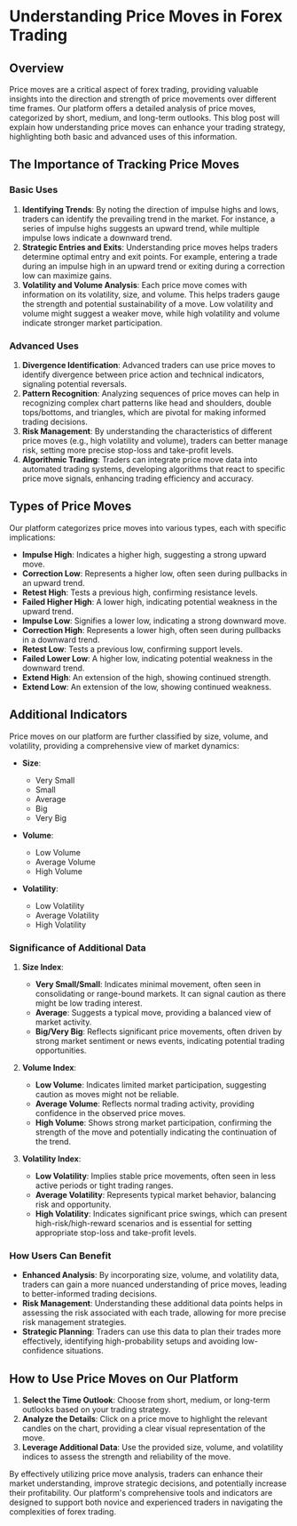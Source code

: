 # Understanding Price Moves in Forex Trading

## Overview
Price moves are a critical aspect of forex trading, providing valuable insights into the direction and strength of price movements over different time frames. Our platform offers a detailed analysis of price moves, categorized by short, medium, and long-term outlooks. This blog post will explain how understanding price moves can enhance your trading strategy, highlighting both basic and advanced uses of this information.

## The Importance of Tracking Price Moves
### Basic Uses
1. **Identifying Trends**: By noting the direction of impulse highs and lows, traders can identify the prevailing trend in the market. For instance, a series of impulse highs suggests an upward trend, while multiple impulse lows indicate a downward trend.
2. **Strategic Entries and Exits**: Understanding price moves helps traders determine optimal entry and exit points. For example, entering a trade during an impulse high in an upward trend or exiting during a correction low can maximize gains.
3. **Volatility and Volume Analysis**: Each price move comes with information on its volatility, size, and volume. This helps traders gauge the strength and potential sustainability of a move. Low volatility and volume might suggest a weaker move, while high volatility and volume indicate stronger market participation.

### Advanced Uses
1. **Divergence Identification**: Advanced traders can use price moves to identify divergence between price action and technical indicators, signaling potential reversals.
2. **Pattern Recognition**: Analyzing sequences of price moves can help in recognizing complex chart patterns like head and shoulders, double tops/bottoms, and triangles, which are pivotal for making informed trading decisions.
3. **Risk Management**: By understanding the characteristics of different price moves (e.g., high volatility and volume), traders can better manage risk, setting more precise stop-loss and take-profit levels.
4. **Algorithmic Trading**: Traders can integrate price move data into automated trading systems, developing algorithms that react to specific price move signals, enhancing trading efficiency and accuracy.

## Types of Price Moves
Our platform categorizes price moves into various types, each with specific implications:

- **Impulse High**: Indicates a higher high, suggesting a strong upward move.
- **Correction Low**: Represents a higher low, often seen during pullbacks in an upward trend.
- **Retest High**: Tests a previous high, confirming resistance levels.
- **Failed Higher High**: A lower high, indicating potential weakness in the upward trend.
- **Impulse Low**: Signifies a lower low, indicating a strong downward move.
- **Correction High**: Represents a lower high, often seen during pullbacks in a downward trend.
- **Retest Low**: Tests a previous low, confirming support levels.
- **Failed Lower Low**: A higher low, indicating potential weakness in the downward trend.
- **Extend High**: An extension of the high, showing continued strength.
- **Extend Low**: An extension of the low, showing continued weakness.

## Additional Indicators
Price moves on our platform are further classified by size, volume, and volatility, providing a comprehensive view of market dynamics:

- **Size**:
  - Very Small
  - Small
  - Average
  - Big
  - Very Big

- **Volume**:
  - Low Volume
  - Average Volume
  - High Volume

- **Volatility**:
  - Low Volatility
  - Average Volatility
  - High Volatility

### Significance of Additional Data
1. **Size Index**: 
   - **Very Small/Small**: Indicates minimal movement, often seen in consolidating or range-bound markets. It can signal caution as there might be low trading interest.
   - **Average**: Suggests a typical move, providing a balanced view of market activity.
   - **Big/Very Big**: Reflects significant price movements, often driven by strong market sentiment or news events, indicating potential trading opportunities.

2. **Volume Index**: 
   - **Low Volume**: Indicates limited market participation, suggesting caution as moves might not be reliable.
   - **Average Volume**: Reflects normal trading activity, providing confidence in the observed price moves.
   - **High Volume**: Shows strong market participation, confirming the strength of the move and potentially indicating the continuation of the trend.

3. **Volatility Index**: 
   - **Low Volatility**: Implies stable price movements, often seen in less active periods or tight trading ranges.
   - **Average Volatility**: Represents typical market behavior, balancing risk and opportunity.
   - **High Volatility**: Indicates significant price swings, which can present high-risk/high-reward scenarios and is essential for setting appropriate stop-loss and take-profit levels.

### How Users Can Benefit
- **Enhanced Analysis**: By incorporating size, volume, and volatility data, traders can gain a more nuanced understanding of price moves, leading to better-informed trading decisions.
- **Risk Management**: Understanding these additional data points helps in assessing the risk associated with each trade, allowing for more precise risk management strategies.
- **Strategic Planning**: Traders can use this data to plan their trades more effectively, identifying high-probability setups and avoiding low-confidence situations.

## How to Use Price Moves on Our Platform
1. **Select the Time Outlook**: Choose from short, medium, or long-term outlooks based on your trading strategy.
2. **Analyze the Details**: Click on a price move to highlight the relevant candles on the chart, providing a clear visual representation of the move.
3. **Leverage Additional Data**: Use the provided size, volume, and volatility indices to assess the strength and reliability of the move.

By effectively utilizing price move analysis, traders can enhance their market understanding, improve strategic decisions, and potentially increase their profitability. Our platform's comprehensive tools and indicators are designed to support both novice and experienced traders in navigating the complexities of forex trading.

